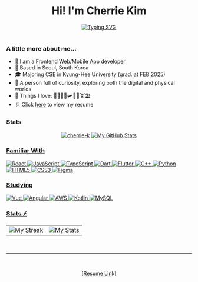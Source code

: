 <h1 align="center">Hi! I'm Cherrie Kim</h1>
<center><a href="https://git.io/typing-svg"><img src="https://readme-typing-svg.demolab.com?font=Gowun+Dodum&pause=1000&center=true&width=435&lines=___%ED%95%98%EB%8A%94+%EA%B0%9C%EB%B0%9C%EC%9E%90+%EA%B9%80%EC%B1%84%EB%A6%AC%EC%9E%85%EB%8B%88%EB%8B%A4.;%EB%B9%88+%EC%B9%B8%EC%9D%84+%EC%B1%84%EC%9A%B0%EA%B8%B0+%EC%9C%84%ED%95%B4+%EC%84%B1%EC%9E%A5%ED%95%98%EA%B3%A0+%EC%9E%88%EC%8A%B5%EB%8B%88%EB%8B%A4." alt="Typing SVG" /></a></center>

<br>

### A little more about me...  
- 🎨 I am a Frontend Web/Mobile App developer
- 📍 Based in Seoul, South Korea
- 🎓 Majoring CSE in Kyung-Hee University (grad. at FEB.2025)
- 👯 A person full of curiosity, exploring both the digital and physical worlds
- 💖 Things I love: 🌊🏄‍♀️🎄🛩️🍝🍻🏋️🏖️
- 🖇️ Click [here](https://drive.google.com/file/d/1KyNSwCV6iCfq9AMFs7McRGsaB6u9fXEm/view?usp=sharing) to view my resume
### Stats 
<p align="center" >
  <a href="https://github.com/anuraghazra/github-readme-stats"><img align="center" src="https://github-readme-stats.vercel.app/api/top-langs/?username=cherrie-k&&show_icons=true&theme=dracula&text_color=8b8b8b&bg_color=0000&hide_border=true&layout=compact&custom_title=Languages%20I%20Use&langs_count=8" alt="cherrie-k"/></a>
  <a href="https://github.com/anuraghazra/github-readme-stats"><img align="center" src="https://github-readme-stats.vercel.app/api?username=cherrie-k&theme=dracula&bg_color=0000&hide_border=true&show_icons=true&rank_icon=github&hide=stars,issues&show=prs_merged," alt="My GitHub Stats"/>
</p>


### Familiar With
![React](https://img.shields.io/badge/react-%2320232a.svg?style=for-the-badge&logo=react&logoColor=%2361DAFB)
![JavaScript](https://img.shields.io/badge/javascript-%23F7DF1E.svg?&style=for-the-badge&logo=javascript&logoColor=black)
![TypeScript](https://img.shields.io/badge/typescript-%233178C6.svg?style=for-the-badge&logo=typescript&logoColor=white)
![Dart](https://img.shields.io/badge/dart-%230175C2.svg?&style=for-the-badge&logo=dart&logoColor=white)
![Flutter](https://img.shields.io/badge/flutter-%2302569B.svg?&style=for-the-badge&logo=flutter&logoColor=white)
![C++](https://img.shields.io/badge/c++-%2300599C.svg?style=for-the-badge&logo=c%2B%2B&logoColor=white)
![Python](https://img.shields.io/badge/python-3670A0?style=for-the-badge&logo=python&logoColor=ffdd54)
![HTML5](https://img.shields.io/badge/html5-%23E34F26.svg?style=for-the-badge&logo=html5&logoColor=white)
![CSS3](https://img.shields.io/badge/css3-%231572B6.svg?style=for-the-badge&logo=css3&logoColor=white)
![Figma](https://img.shields.io/badge/figma-%23F24E1E.svg?style=for-the-badge&logo=figma&logoColor=white)
### Studying 
![Vue](https://img.shields.io/badge/vue.js-%234FC08D.svg?&style=for-the-badge&logo=vue.js&logoColor=white)
![Angular](https://img.shields.io/badge/angular-%23DD0031.svg?&style=for-the-badge&logo=angular&logoColor=white)
![AWS](https://img.shields.io/badge/AWS-FF9900.svg?style=for-the-badge&logo=Amazon&logoColor=white)
![Kotlin](https://img.shields.io/badge/kotlin-%230095D5.svg?&style=for-the-badge&logo=kotlin&logoColor=white)
![MySQL](https://img.shields.io/badge/mysql-%2300f.svg?style=for-the-badge&logo=mysql&logoColor=white)



### Stats ⚡️
<table style="border:none;margin:0 auto">
  <tr style="border:none;">
    <td style="border:none;"><a target="_blank" href="https://github.com/DenverCoder1/github-readme-streak-stats"><img src="https://github-readme-streak-stats.herokuapp.com?user=PROxZIMA&theme=dracula&dates=8b8b8b&background=0000&hide_border=true" alt="My Streak"/></a></td>
    <td style="border:none;"><a target="_blank" href="https://github.com/anuraghazra/github-readme-stats"><img src="https://github-readme-stats.vercel.app/api?username=proxzima&include_all_commits=true&count_private=true&show_icons=true&theme=dracula&text_color=8b8b8b&bg_color=0000&hide_border=true&custom_title=PROxZIMA%27s%20Github%20Stats" alt="My Stats"/></a></td>
  </tr>
</table>
<br>
<br>

---

<br>
<p align="center">
  <a href="https://drive.google.com/file/d/1KyNSwCV6iCfq9AMFs7McRGsaB6u9fXEm/view?usp=sharing">[Resume Link]</a>
</p>
